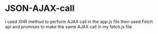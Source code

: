 # JSON-AJAX-call
i used XHR method to perform AJAX call in the app.js file then used Fetch api and promises to make the same AJAX call in my fetch.js file
